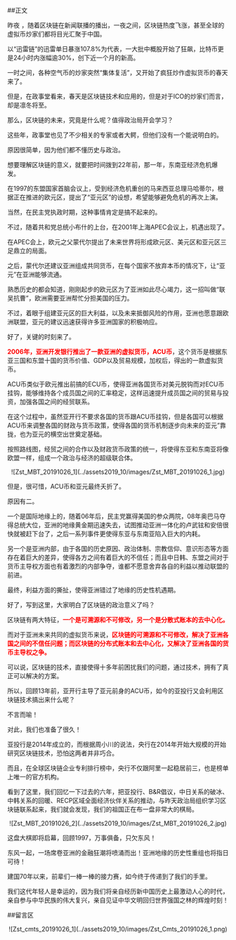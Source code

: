 ##正文

昨夜 ，随着区块链在新闻联播的播出，一夜之间，区块链热度飞涨，甚至全球的虚拟币炒家们都将目光汇聚于中国。

以“迅雷链”的迅雷单日暴涨107.8%为代表，一大批中概股开始了狂飙，比特币更是24小时内涨幅逾30%，创下近一个月的新高。

一时之间，各种空气币的炒家突然“集体复活”，又开始了疯狂炒作虚拟货币的春天来了。

但是，在政事堂看来，春天是区块链技术和应用的，但是对于ICO的炒家们而言，却是凛冬将至。

那么，区块链的未来，究竟是什么呢？值得政治局开会学习？

这些年，政事堂也见了不少相关的专家或者大鳄，但他们没有一个能说明白的。

原因很简单，因为他们都不懂历史与政治。

想要理解区块链的意义，就要把时间拨到22年前，那一年，东南亚经济危机爆发。

在1997的东盟国家首脑会议上，受到经济危机重创的马来西亚总理马哈蒂尔，根据正在推进的欧元区，提出了“亚元区”的设想，希望能够避免危机的再次上演。

当然，在民主党执政时期，这种事情肯定是搞不起来的。

不过，随着共和党总统小布什的上台，在2001年上海APEC会议上，机遇出现了。

在APEC会上，欧元之父蒙代尔提出了未来世界将形成欧元区、美元区和亚元区三足鼎立的局面。

之后，蒙代尔还建议亚洲组成共同货币，在每个国家不放弃本币的情况下，让“亚元”在亚洲能够流通。

熟悉历史的都会知道，刚刚起步的欧元区为了亚洲如此尽心竭力，这一招叫做“联吴抗曹”，欧洲需要亚洲帮忙分担美国的压力。

不过，着眼于组建亚元区的巨大利益，以及未来抵御风险的作用，亚洲也愿意跟欧洲联盟，亚元的建议迅速获得许多亚洲国家的积极响应。

好了，关键的时刻来了。

<font color="red">**2006年，亚洲开发银行推出了一款亚洲的虚拟货币，ACU币**</font>，这个货币是根据东亚三国和东盟十国的货币价值、GDP以及贸易规模，加权后，得出的一款虚拟货币。

ACU币类似于欧元推出前搞的ECU币，使得亚洲各国货币对美元脱钩而对ECU币挂钩，能够维持各个成员国之间的汇率稳定，这样迅速提升成员国之间的贸易与投资，加强各国之间的经贸联系。

在这个过程中，虽然亚开行不要求各国的货币跟ACU币挂钩，但是各国可以根据ACU币来调整各国的财政与货币政策，使得各国的货币机制逐步向未来的亚元”靠拢，也为亚元的横空出世奠定基础。

按照路线图，经贸之间的合作以及财政货币政策的统一，将使得东亚和东南亚将像欧盟一样，组成一个政治与经济的超级联合体。

 <div align="center">![Zst_MBT_20191026_1](../assets2019_10/images/Zst_MBT_20191026_1.jpg)</div>

但是，很可惜，ACU币和亚元最终夭折了。

原因有二。

一个是国际地缘上的，随着06年后，民主党赢得美国的参众两院，08年奥巴马夺得总统大位，亚洲的地缘黄金期迅速失去，试图推动亚洲一体化的卢武铉和安倍很快就被赶下台了，之后一系列事件更使得东亚与东南亚陷入巨大的内耗。

另一个是亚洲内部，由于各国的历史原因、政治体制、宗教信仰、意识形态等方面存在着巨大的差异，使得各方之间有着巨大的不信任；而且中日韩、东盟之间对于货币主导权方面也有着激烈的内部争夺，谁都不愿意舍弃各自的利益以推动联盟的前进。

最终，利益方面的撕扯，使得亚洲错过了地缘的历史性机遇期。

好了，写到这里，大家明白了区块链的政治意义了吗？

区块链有两大特征，<font color="red">**一个是可溯源和不可修改，另一个是分散式账本的去中心化。**</font>

而对于亚洲未来共同的虚拟货币来说，<font color="red">**区块链的可溯源和不可修改，解决了亚洲各国之间的不信任问题；而区块链的分布式账本和去中心化，又解决了亚洲各国的货币主导权之争。**</font>

可以说，区块链的技术，直接使得十多年前困扰我们的问题，通过技术，拥有了真正可以解决的方案。

所以，回顾13年前，亚开行主导了亚元前身的ACU币，如今的亚投行又会利用区块链技术搞出来什么呢？

不言而喻！

对此，我们也准备了很久！

亚投行是2014年成立的，而根据周小川的说法，央行在2014年开始大规模的开始研究区块链技术，恐怕这两者并非巧合。

而且，在全球区块链企业专利排行榜中，央行不仅跟阿里一起稳居前三，也是榜单上唯一的官方机构。

看到了这里，我们回忆一下过去的六年，把亚投行、B&R倡议，中日关系的破冰、中韩关系的回暖、RECP区域全面经济伙伴关系的推动，与昨天政治局组织学习区块链联系起来，我们就会发现，我们的祖国正在布一盘非常大的棋局。


 <div align="center">![Zst_MBT_20191026_2](../assets2019_10/images/Zst_MBT_20191026_2.jpg)</div>

这盘大棋即将启幕，回顾1997，万事俱备，只欠东风！

东风一起，一场席卷亚洲的金融狂潮将喷涌而出！亚洲地缘的历史性重组也将指日可待！

建国70年以来，前辈们一棒一棒的接力赛，如今终于传递到了我们的手里。

我们这代年轻人是幸运的，因为我们将亲自经历新中国历史上最激动人心的时代，亲自参与中华民族的伟大复兴，亲自见证中华文明回归世界强国之林的辉煌时刻！

##留言区
 <div align="center">![Zst_cmts_20191026_1](../assets2019_10/images/Zst_Cmts_20191026_1.png)</div>